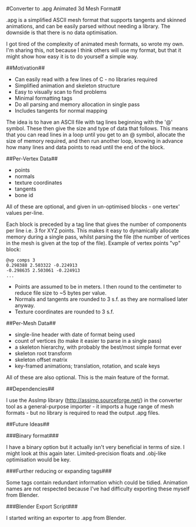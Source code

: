 #Converter to .apg Animated 3d Mesh Format#

.apg is a simplified ASCII mesh format that supports tangents and skinned
animations, and can be easily parsed without needing a library. The downside is
that there is no data optimisation.

I got tired of the complexity of animated mesh formats, so wrote my own. I'm
sharing this, not because I think others will use my format, but that it might
show how easy it is to do yourself a simple way.

##Motivation##

* Can easily read with a few lines of C - no libraries required
* Simplified animation and skeleton structure
* Easy to visually scan to find problems
* Minimal formatting tags
* Do all parsing and memory allocation in single pass
* Includes tangents for normal mapping

The idea is to have an ASCII file with tag lines beginning with the '@' symbol.
These then give the size and type of data that follows. This means that you can
read lines in a loop until you get to an @ symbol, allocate the size of memory
required, and then run another loop, knowing in advance how many lines and data
points to read until the end of the block.

##Per-Vertex Data##

* points
* normals
* texture coordinates
* tangents
* bone id

All of these are optional, and given in un-optimised blocks - one vertex'
values per-line.

Each block is preceded by a tag line that gives the number of components per
line i.e. 3 for XYZ points. This makes it easy to dynamically allocate memory
during a single pass, whilst parsing the file (the number of vertices in the
mesh is given at the top of the file). Example of vertex points "vp" block:

    @vp comps 3
    0.298388 2.503322 -0.224913
    -0.298635 2.503061 -0.224913
    ...

* Points are assumed to be in meters. I then round to the centimeter to reduce
file size to ~5 bytes per value.
* Normals and tangents are rounded to 3 s.f. as they are normalised later
anyway.
* Texture coordinates are rounded to 3 s.f.

##Per-Mesh Data##

* single-line header with date of format being used
* count of vertices (to make it easier to parse in a single pass)
* a skeleton hierarchy, with probably the best/most simple format ever
* skeleton root transform
* skeleton offset matrix
* key-framed animations; translation, rotation, and scale keys

All of these are also optional. This is the main feature of the format.

##Dependencies##

I use the AssImp library (http://assimp.sourceforge.net/) in the converter tool
as a general-purpose importer - it imports a huge range of mesh formats - but
no library is required to read the output .apg files.

##Future Ideas##

###Binary format###

I have a binary option but it actually isn't very beneficial in terms of size.
I might look at this again later. Limited-precision floats and .obj-like
optimisation would be key.

###Further reducing or expanding tags###

Some tags contain redundant information which could be tidied. Animation names
are not respected because I've had difficulty exporting these myself from
Blender.

###Blender Export Script###

I started writing an exporter to .apg from Blender.

